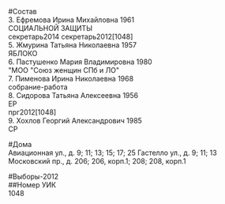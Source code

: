 #Состав  
3. Ефремова Ирина Михайловна 1961  
    СОЦИАЛЬНОЙ ЗАЩИТЫ  
    секретарь2014 секретарь2012[1048]   
5. Жмурина Татьяна Николаевна 1957  
    ЯБЛОКО  
6. Пастушенко Мария Владимировна 1980  
    "МОО "Союз женщин СПб и ЛО"  
7. Пименова Ирина Николаевна 1968  
    собрание-работа  
8. Сидорова Татьяна Алексеевна 1956  
    ЕР  
    прг2012[1048]  
9. Хохлов Георгий Александрович 1985  
    СР  
  
#Дома  
Авиационная ул., д. 9; 11; 13; 15; 17; 25 Гастелло ул., д. 9; 11; 13 Московский пр., д. 206; 206, корп.1; 208; 208, корп.1  
  
#Выборы-2012  
##Номер УИК  
1048  
